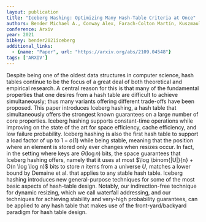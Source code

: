 ```yaml
---
layout: publication
title: "Iceberg Hashing: Optimizing Many Hash-Table Criteria at Once"
authors: Bender Michael A., Conway Alex, Farach-Colton Martín, Kuszmaul William, Tagliavini Guido
conference: Arxiv
year: 2021
bibkey: bender2021iceberg
additional_links:
  - {name: "Paper", url: "https://arxiv.org/abs/2109.04548"}
tags: ['ARXIV']
---
```

Despite being one of the oldest data structures in computer science, hash tables continue to be the focus of a great deal of both theoretical and empirical research. A central reason for this is that many of the fundamental properties that one desires from a hash table are difficult to achieve simultaneously; thus many variants offering different trade-offs have been proposed. This paper introduces Iceberg hashing, a hash table that simultaneously offers the strongest known guarantees on a large number of core properties. Iceberg hashing supports constant-time operations while improving on the state of the art for space efficiency, cache efficiency, and low failure probability. Iceberg hashing is also the first hash table to support a load factor of up to $1 - o(1)$ while being stable, meaning that the position where an element is stored only ever changes when resizes occur. In fact, in the setting where keys are $\Theta(\log n)$ bits, the space guarantees that Iceberg hashing offers, namely that it uses at most $\log \binom{|U|}{n} + O(n \log \log n)$ bits to store $n$ items from a universe $U$, matches a lower bound by Demaine et al. that applies to any stable hash table. Iceberg hashing introduces new general-purpose techniques for some of the most basic aspects of hash-table design. Notably, our indirection-free technique for dynamic resizing, which we call waterfall addressing, and our techniques for achieving stability and very-high probability guarantees, can be applied to any hash table that makes use of the front-yard/backyard paradigm for hash table design.